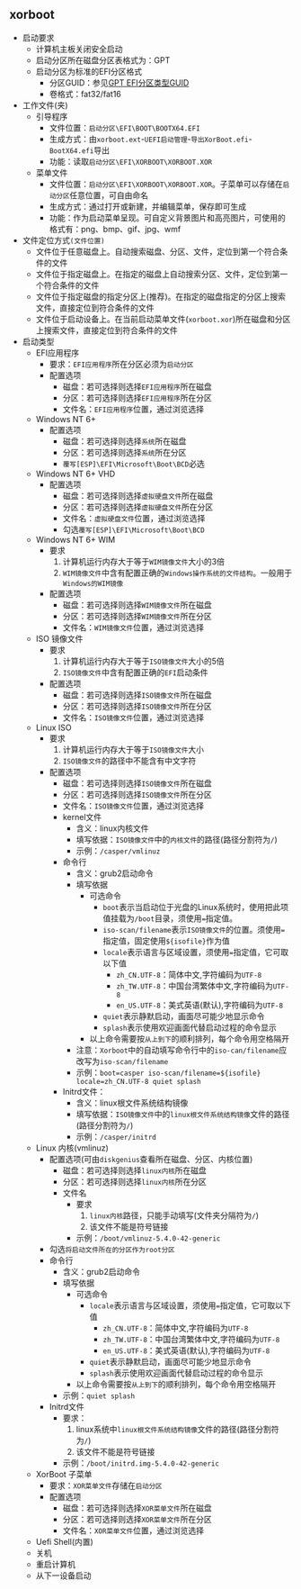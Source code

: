 ## xorboot 
* 启动要求
    * 计算机主板关闭安全启动 
    * 启动分区所在磁盘分区表格式为：GPT
    * 启动分区为标准的EFI分区格式 
        * 分区GUID：参见[GPT EFI分区类型GUID](./gpt分区)
        * 卷格式：fat32/fat16
* 工作文件(夹)
    * 引导程序
        * 文件位置：`启动分区\EFI\BOOT\BOOTX64.EFI`
        * 生成方式：由`xorboot.ext`-`UEFI启动管理`-`导出XorBoot.efi`-`BootX64.efi`导出 
        * 功能：读取`启动分区\EFI\XORBOOT\XORBOOT.XOR`
    * 菜单文件
        * 文件位置：`启动分区\EFI\XORBOOT\XORBOOT.XOR`。子菜单可以存储在`启动分区`任意位置，可自由命名
        * 生成方式：通过打开或新建，并编辑菜单，保存即可生成
        * 功能：作为启动菜单呈现。可自定义背景图片和高亮图片，可使用的格式有：png、bmp、gif、jpg、wmf
* 文件定位方式`(文件位置)`
    * 文件位于任意磁盘上。自动搜索磁盘、分区、文件，定位到第一个符合条件的文件
    * 文件位于指定磁盘上。在指定的磁盘上自动搜索分区、文件，定位到第一个符合条件的文件
    * 文件位于指定磁盘的指定分区上(推荐)。在指定的磁盘指定的分区上搜索文件，直接定位到符合条件的文件
    * 文件位于启动设备上。在当前启动菜单文件(`xorboot.xor`)所在磁盘和分区上搜索文件，直接定位到符合条件的文件
* 启动类型
    * EFI应用程序
        * 要求：`EFI应用程序`所在分区必须为`启动分区`
        * 配置选项
            * 磁盘：若可选择则选择`EFI应用程序`所在磁盘
            * 分区：若可选择则选择`EFI应用程序`所在分区
            * 文件名：`EFI应用程序`位置，通过浏览选择
    * Windows NT 6+
        * 配置选项
            * 磁盘：若可选择则选择`系统`所在磁盘
            * 分区：若可选择则选择`系统`所在分区 
            * `覆写[ESP]\EFI\Microsoft\Boot\BCD`必选
    * Windows NT 6+ VHD
        * 配置选项
            * 磁盘：若可选择则选择`虚拟硬盘文件`所在磁盘 
            * 分区：若可选择则选择`虚拟硬盘文件`所在分区 
            * 文件名：`虚拟硬盘文件`位置，通过浏览选择 
            * 勾选`覆写[ESP]\EFI\Microsoft\Boot\BCD`
    * Windows NT 6+ WIM 
        * 要求
            1. 计算机运行内存大于等于`WIM镜像文件`大小的3倍 
            1. `WIM镜像文件`中含有配置正确的`Windows操作系统的文件结构`。一般用于`Windows的WIM镜像`
        * 配置选项
            * 磁盘：若可选择则选择`WIM镜像文件`所在磁盘 
            * 分区：若可选择则选择`WIM镜像文件`所在分区 
            * 文件名：`WIM镜像文件`位置，通过浏览选择 
    * ISO 镜像文件
        * 要求
            1. 计算机运行内存大于等于`ISO镜像文件`大小的5倍 
            1. `ISO镜像文件`中含有配置正确的`EFI`启动条件
        * 配置选项
            * 磁盘：若可选择则选择`ISO镜像文件`所在磁盘 
            * 分区：若可选择则选择`ISO镜像文件`所在分区 
            * 文件名：`ISO镜像文件`位置，通过浏览选择 
    * Linux ISO
        * 要求
            1. 计算机运行内存大于等于`ISO镜像文件`大小 
            1. `ISO镜像文件`的路径中不能含有中文字符 
        * 配置选项
            * 磁盘：若可选择则选择`ISO镜像文件`所在磁盘 
            * 分区：若可选择则选择`ISO镜像文件`所在分区 
            * 文件名：`ISO镜像文件`位置，通过浏览选择 
            * kernel文件
                * 含义：linux内核文件
                * 填写依据：`ISO镜像文件`中的`内核文件`的路径(路径分割符为`/`) 
                * 示例：`/casper/vmlinuz`
            * 命令行
                * 含义：grub2启动命令
                * 填写依据
                    * 可选命令
                        * `boot`表示当启动位于光盘的Linux系统时，使用把此项值挂载为`/boot`目录，须使用`=`指定值。 
                        * `iso-scan/filename`表示`ISO镜像文件`的位置。须使用`=`指定值，固定使用`${isofile}`作为值
                        * `locale`表示语言与区域设置，须使用`=`指定值，它可取以下值 
                            * `zh_CN.UTF-8`：简体中文,字符编码为`UTF-8`
                            * `zh_TW.UTF-8`：中国台湾繁体中文,字符编码为`UTF-8`
                            * `en_US.UTF-8`：美式英语(默认),字符编码为`UTF-8`
                        * `quiet`表示静默启动，画面尽可能少地显示命令
                        * `splash`表示使用欢迎画面代替启动过程的命令显示
                    * 以上命令需要按`从上到下`的顺利排列，每个命令用空格隔开 
                * 注意：`Xorboot`中的自动填写命令行中的`iso-can/filename`应改写为`iso-scan/filename`
                * 示例：`boot=casper iso-scan/filename=${isofile} locale=zh_CN.UTF-8 quiet splash`
            * Initrd文件：
                * 含义：linux根文件系统结构镜像
                * 填写依据：`ISO镜像文件`中的`linux根文件系统结构镜像`文件的路径(路径分割符为`/`)  
                * 示例：`/casper/initrd`
    * Linux 内核(vmlinuz)
        * 配置选项(可由`diskgenius`查看所在磁盘、分区、内核位置)
            * 磁盘：若可选择则选择`linux内核`所在磁盘 
            * 分区：若可选择则选择`linux内核`所在分区 
            * 文件名
                * 要求
                    1. `linux内核`路径，只能手动填写(文件夹分隔符为`/`)
                    1. 该文件不能是符号链接
                * 示例：`/boot/vmlinuz-5.4.0-42-generic`
        * 勾选`将启动文件所在的分区作为root分区`
        * 命令行
            * 含义：grub2启动命令
            * 填写依据
                * 可选命令
                    * `locale`表示语言与区域设置，须使用`=`指定值，它可取以下值 
                        * `zh_CN.UTF-8`：简体中文,字符编码为`UTF-8`
                        * `zh_TW.UTF-8`：中国台湾繁体中文,字符编码为`UTF-8`
                        * `en_US.UTF-8`：美式英语(默认),字符编码为`UTF-8`
                    * `quiet`表示静默启动，画面尽可能少地显示命令
                    * `splash`表示使用欢迎画面代替启动过程的命令显示
                * 以上命令需要按`从上到下`的顺利排列，每个命令用空格隔开 
            * 示例：`quiet splash`
        * Initrd文件
            * 要求：
                1. linux系统中`linux根文件系统结构镜像`文件的路径(路径分割符为`/`)  
                1. 该文件不能是符号链接
            * 示例：`/boot/initrd.img-5.4.0-42-generic`
    * XorBoot 子菜单
        * 要求：`XOR菜单文件`存储在`启动分区`
        * 配置选项
            * 磁盘：若可选择则选择`XOR菜单文件`所在磁盘 
            * 分区：若可选择则选择`XOR菜单文件`所在分区
            * 文件名：`XOR菜单文件`位置，通过浏览选择
    * Uefi Shell(内置) 
    * 关机
    * 重启计算机
    * 从下一设备启动
